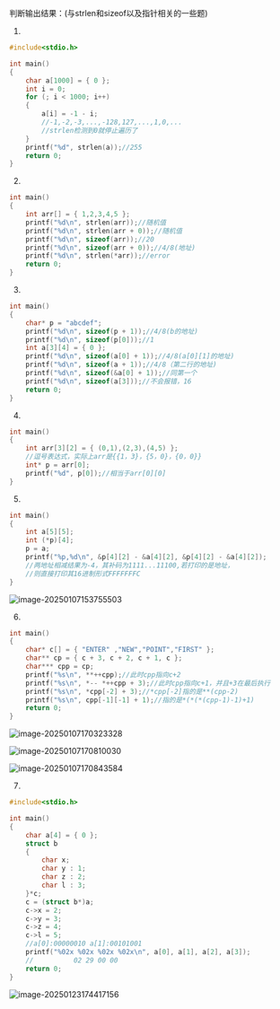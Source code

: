 判断输出结果：(与strlen和sizeof以及指针相关的一些题)

1.

~~~c
#include<stdio.h>

int main()
{
	char a[1000] = { 0 };
	int i = 0;
	for (; i < 1000; i++)
	{
		a[i] = -1 - i;
		//-1,-2,-3,...,-128,127,...,1,0,...
		//strlen检测到0就停止遍历了
	}
	printf("%d", strlen(a));//255
	return 0;
}
~~~

2.

~~~c
int main()
{
	int arr[] = { 1,2,3,4,5 };
	printf("%d\n", strlen(arr));//随机值
	printf("%d\n", strlen(arr + 0));//随机值
	printf("%d\n", sizeof(arr));//20
	printf("%d\n", sizeof(arr + 0));//4/8(地址)
	printf("%d\n", strlen(*arr));//error
	return 0;
}
~~~

3.

~~~c
int main()
{
	char* p = "abcdef";
	printf("%d\n", sizeof(p + 1));//4/8(b的地址)
	printf("%d\n", sizeof(p[0]));//1
	int a[3][4] = { 0 };
	printf("%d\n", sizeof(a[0] + 1));//4/8(a[0][1]的地址)
	printf("%d\n", sizeof(a + 1));//4/8（第二行的地址)
	printf("%d\n", sizeof(&a[0] + 1));//同第一个
	printf("%d\n", sizeof(a[3]));//不会报错，16
	return 0;
}
~~~

4.

~~~c
int main()
{
	int arr[3][2] = { (0,1),(2,3),(4,5) };
	//逗号表达式，实际上arr是{{1，3}，{5，0}，{0，0}}
	int* p = arr[0];
	printf("%d", p[0]);//相当于arr[0][0]
}
~~~

5.

~~~c
int main()
{
	int a[5][5];
	int (*p)[4];
	p = a;
	printf("%p,%d\n", &p[4][2] - &a[4][2], &p[4][2] - &a[4][2]);
	//两地址相减结果为-4，其补码为1111...11100,若打印的是地址，
	//则直接打印其16进制形式FFFFFFFC
}
~~~

![image-20250107153755503](C:\Users\洋洋\AppData\Roaming\Typora\typora-user-images\image-20250107153755503.png)

6.

~~~c
int main()
{
	char* c[] = { "ENTER" ,"NEW","POINT","FIRST" };
	char** cp = { c + 3, c + 2, c + 1, c };
	char*** cpp = cp;
	printf("%s\n", **++cpp);//此时cpp指向c+2
	printf("%s\n", *-- *++cpp + 3);//此时cpp指向c+1，并且+3在最后执行
	printf("%s\n", *cpp[-2] + 3);//*cpp[-2]指的是**(cpp-2)
	printf("%s\n", cpp[-1][-1] + 1);//指的是*(*(*(cpp-1)-1)+1)
	return 0;
}
~~~

![image-20250107170323328](C:\Users\洋洋\AppData\Roaming\Typora\typora-user-images\image-20250107170323328.png)

![image-20250107170810030](C:\Users\洋洋\AppData\Roaming\Typora\typora-user-images\image-20250107170810030.png)

![image-20250107170843584](C:\Users\洋洋\AppData\Roaming\Typora\typora-user-images\image-20250107170843584.png)

7.

~~~c
#include<stdio.h>

int main()
{
	char a[4] = { 0 };
	struct b
	{
		char x;
		char y : 1;
		char z : 2;
		char l : 3;
	}*c;
	c = (struct b*)a;
	c->x = 2;
	c->y = 3;
	c->z = 4;
	c->l = 5;
    //a[0]:00000010 a[1]:00101001
	printf("%02x %02x %02x %02x\n", a[0], a[1], a[2], a[3]);
	//          02 29 00 00
	return 0;
}
~~~

![image-20250123174417156](C:\Users\洋洋\AppData\Roaming\Typora\typora-user-images\image-20250123174417156.png)

